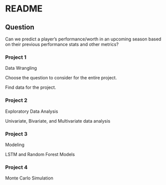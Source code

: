 # README


## Question

Can we predict a player’s performance/worth in an upcoming season based
on their previous performance stats and other metrics?

### Project 1

Data Wrangling

Choose the question to consider for the entire project.

Find data for the project.

### Project 2

Exploratory Data Analysis

Univariate, Bivariate, and Multivariate data analysis

### Project 3

Modeling

LSTM and Random Forest Models

### Project 4

Monte Carlo Simulation
